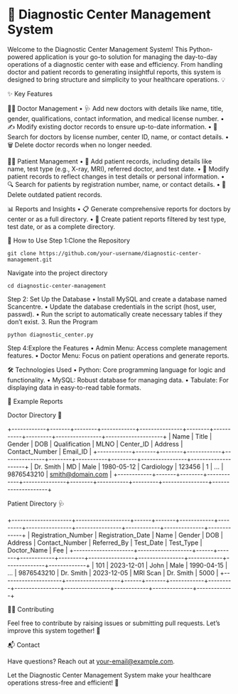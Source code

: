 # 🏥 Diagnostic Center Management System
Welcome to the Diagnostic Center Management System! This Python-powered application is your go-to solution for managing the day-to-day operations of a diagnostic center with ease and efficiency. From handling doctor and patient records to generating insightful reports, this system is designed to bring structure and simplicity to your healthcare operations. 💡

✨ Key Features

👩‍⚕️ Doctor Management
	•	🩺 Add new doctors with details like name, title, gender, qualifications, contact information, and medical license number.
	•	✍️ Modify existing doctor records to ensure up-to-date information.
	•	🔎 Search for doctors by license number, center ID, name, or contact details.
	•	🗑️ Delete doctor records when no longer needed.

🧑‍🔬 Patient Management
	•	🩻 Add patient records, including details like name, test type (e.g., X-ray, MRI), referred doctor, and test date.
	•	📝 Modify patient records to reflect changes in test details or personal information.
	•	🔍 Search for patients by registration number, name, or contact details.
	•	🚮 Delete outdated patient records.

📊 Reports and Insights
	•	📋 Generate comprehensive reports for doctors by center or as a full directory.
	•	🏥 Create patient reports filtered by test type, test date, or as a complete directory.

📌 How to Use
	Step 1:Clone the Repository

    git clone https://github.com/your-username/diagnostic-center-management.git
  Navigate into the project directory
       
    cd diagnostic-center-management

  Step 2: Set Up the Database
	•	Install MySQL and create a database named Scancentre.
	•	Update the database credentials in the script (host, user, passwd).
	•	Run the script to automatically create necessary tables if they don’t exist.
	3.	Run the Program
      
    python diagnostic_center.py
    
  Step 4:Explore the Features
	  •	Admin Menu: Access complete management features.
	  •	Doctor Menu: Focus on patient operations and generate reports.

🛠️ Technologies Used
	•	Python: Core programming language for logic and functionality.
	•	MySQL: Robust database for managing data.
	•	Tabulate: For displaying data in easy-to-read table formats.

🌟 Example Reports

Doctor Directory 📑

+------------+-------+--------+------------+---------------+--------+-----------+---------+----------------+--------------------+
| Name       | Title | Gender | DOB        | Qualification | MLNO   | Center_ID | Address | Contact_Number | Email_ID          |
+------------+-------+--------+------------+---------------+--------+-----------+---------+----------------+--------------------+
| Dr. Smith  | MD    | Male   | 1980-05-12 | Cardiology    | 123456 | 1         | ...     | 9876543210     | smith@domain.com  |
+------------+-------+--------+------------+---------------+--------+-----------+---------+----------------+--------------------+

Patient Directory 🩺

+---------------------+-------------------+------+-------+------------+---------+----------------+----------------+------------+--------------+-------------+
| Registration_Number | Registration_Date | Name | Gender | DOB        | Address | Contact_Number | Referred_By    | Test_Date  | Test_Type   | Doctor_Name | Fee         |
+---------------------+-------------------+------+-------+------------+---------+----------------+----------------+------------+--------------+-------------+
| 101                 | 2023-12-01       | John | Male   | 1990-04-15 | ...     | 9876543210     | Dr. Smith      | 2023-12-05 | MRI Scan    | Dr. Smith   | 5000        |
+---------------------+-------------------+------+-------+------------+---------+----------------+----------------+------------+--------------+-------------+

🧑‍💻 Contributing

Feel free to contribute by raising issues or submitting pull requests. Let’s improve this system together! 🚀

📬 Contact

Have questions? Reach out at your-email@example.com.

Let the Diagnostic Center Management System make your healthcare operations stress-free and efficient! 🎉

